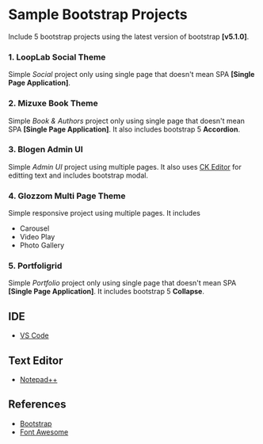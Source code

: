 # Sample Bootstrap Projects
Include 5 bootstrap projects using the latest version of bootstrap **[v5.1.0]**.

### 1. LoopLab Social Theme
Simple *Social* project only using single page that doesn't mean SPA **[Single Page Application]**.

### 2. Mizuxe Book Theme
Simple *Book & Authors* project only using single page that doesn't mean SPA **[Single Page Application]**. It also includes bootstrap 5 **Accordion**.

### 3. Blogen Admin UI
Simple *Admin UI* project using multiple pages. It also uses [CK Editor](https://ckeditor.com/) for editting text and includes bootstrap modal.

### 4. Glozzom Multi Page Theme
Simple responsive project using multiple pages. It includes
- Carousel
- Video Play
- Photo Gallery

### 5. Portfoligrid
Simple *Portfolio* project only using single page that doesn't mean SPA **[Single Page Application]**. It includes bootstrap 5 **Collapse**.

## IDE
- [VS Code](https://code.visualstudio.com/)

## Text Editor
- [Notepad++](https://notepad-plus-plus.org/)

## References
- [Bootstrap](https://getbootstrap.com/)
- [Font Awesome](https://fontawesome.com/)

